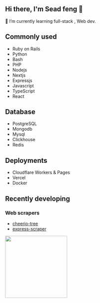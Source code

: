 ## Hi there, I'm Sead feng 👋

🌱 I’m currently learning full-stack , Web dev.

## Commonly used

- Ruby on Rails
- Python
- Bash
- PHP
- Nodejs
- Nextjs
- Expressjs
- Javascript
- TypeScript
- React

## Database

- PostgreSQL
- Mongodb
- Mysql
- Clickhouse
- Redis

## Deployments

- Cloudflare Workers & Pages
- Vercel
- Docker

## Recently developing

### Web scrapers

- [cheerio-tree](https://github.com/serping/cheerio-tree)
- [express-scraper](https://github.com/serping/express-scraper)

<a href="https://github-readme-stats.vercel.app/api?username=seadfeng">
  <img height=200 align="center" src="https://github-readme-stats.vercel.app/api?username=seadfeng" />
</a>
